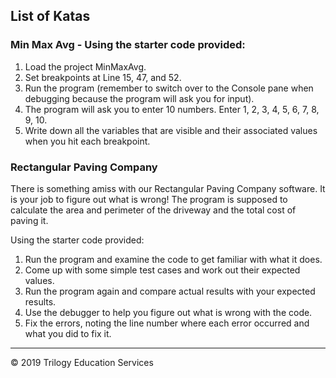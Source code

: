 ## List of Katas

### Min Max Avg  - Using the starter code provided:

1. Load the project MinMaxAvg.
1. Set breakpoints at Line 15, 47, and 52.
1. Run the program (remember to switch over to the Console pane when debugging because the program will ask you for input).
1. The program will ask you to enter 10 numbers.  Enter 1, 2, 3, 4, 5, 6, 7, 8, 9, 10.
1. Write down all the variables that are visible and their associated values when you hit each breakpoint.

### Rectangular Paving Company

There is something amiss with our Rectangular Paving Company software. It is your job to figure out what is wrong! The program is supposed to calculate the area and perimeter of the driveway and the total cost of paving it.

Using the starter code provided:

1. Run the program and examine the code to get familiar with what it does.
1. Come up with some simple test cases and work out their expected values.
1. Run the program again and compare actual results with your expected results.
1. Use the debugger to help you figure out what is wrong with the code.
1. Fix the errors, noting the line number where each error occurred and what you did to fix it.


---
© 2019 Trilogy Education Services